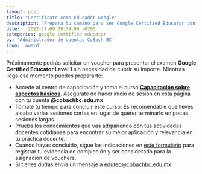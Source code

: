 ```yaml
---
layout: post
title: "Certifícate como Educador Google"
description: "Prepara tu camino para ser Google Certified Educator con estos recursos"
date:   2022-11-09 09:34:00 -0700
categories: google certified educator
by: 'Administrador de cuentas CoBach BC'
icon: 'award'
---
```


Próximamente podrás solicitar un voucher para presentar el examen **Google Certified Educator Level 1** sin necesidad de cubrir su importe. Mientras llega ese momento puedes prepararte:

- Accede al centro de capacitación y toma el curso <ins>[**Capacitación sobre aspectos básicos**](https://skillshop.exceedlms.com//student/path/111629-capacitacion-sobre-aspectos-basicos)</ins>. Asegúrate de hacer inicio de sesión en esta página con tu cuenta **@cobachbc.edu.mx**.
- Tómate tu tiempo para concluir este curso. Es recomendable que lleves a cabo varias sesiones cortas en lugar de querer terminarlo en pocas sesiones largas.
- Prueba los conocimientos que vas adquiriendo con tus actividades docentes cotidianas para encontrar su mejor aplicación y relevancia en tu práctica docente.
- Cuando hayas concluido, sigue las indicaciones en <ins>[este formulario](https://docs.google.com/forms/d/e/1FAIpQLScPvVhxkZcFk_EujJxm9kyYEz2RF11s8QbR9VmGmCjnQmHacQ/viewform)</ins> para registrar tu evidencia de compleción y ser considerado para la asignación de vouchers.
- Si tienes dudas envía un mensaje a <ins>[edutec@cobachbc.edu.mx](mailto:edutec@cobachbc.edu.mx)</ins>

<br><br>